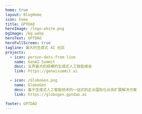 ```yaml
---
home: true
layout: BlogHome
icon: home
title: GPTDAO
heroImage: /logo-white.png
bgImage: /bg.webp
heroText: GPTDAO
heroFullScreen: true
tagline: 最大的生成式 AI 社区
projects:
  - icon: person-dots-from-line
    name: GenAI Summit
    desc: 业界最大的规模的生成式人工智能峰会
    link: https://genaisummit.ai

  - icon: /GloboGen.png
    name: GloboGen
    desc: 基于生成式人工智能技术的一站式的企业国际化业务扩展解决方案
    link: https://globogen.gptdao.ai

footer: GPTDAO
---
```

